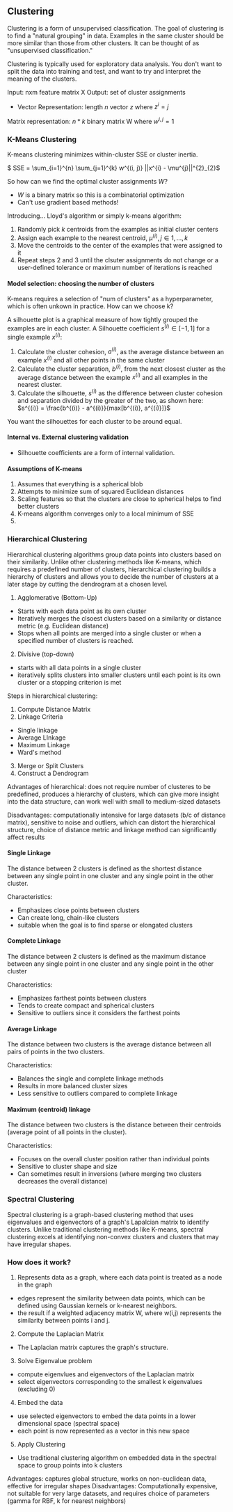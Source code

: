 ## Clustering
Clustering is a form of unsupervised classification. The goal of clustering is to find a "natural grouping" in data. Examples in the same cluster should be more similar than those from other clusters. It can be thought of as "unsupervised classification." 

Clustering is typically used for exploratory data analysis. You don't want to split the data into training and test, and want to try and interpret the meaning of the clusters.

Input: nxm feature matrix X
Output: set of cluster assignments   
- Vector Representation: length $n$ vector $z$ where $z^{i} = j$    

Matrix representation: $n*k$ binary matrix W where $w^{i, j} = 1$
### K-Means Clustering
K-means clustering minimizes within-cluster SSE or cluster inertia.    

$ SSE = \sum_{i=1}^{n} \sum_{j=1}^{k} w^{(i, j)} ||x^{i} - \mu^{j}||^{2}_{2}$

So how can we find the optimal cluster assignments $W$?   
- $W$ is a binary matrix so this is a combinatorial optimization    
- Can't use gradient based methods!  

Introducing... Lloyd's algorithm or simply k-means algorithm:  
1. Randomly pick $k$ centroids from the examples as initial cluster centers
2. Assign each example to the nearest centroid, $\mu^{(i)}, j \in {1, ... , k}$   
3. Move the centroids to the center of the examples that were assigned to it  
4. Repeat steps 2 and 3 until the clsuter assignments do not change or a user-defined tolerance or maximum number of iterations is reached  

#### Model selection: choosing the number of clusters
K-means requires a selection of "num of clusters" as a hyperparameter, which is often unkown in practice. How can we choose k?  

A silhouette plot is a graphical measure of how tightly grouped the examples are in each cluster. A Silhouette coefficient $s^{(i)} \in [-1, 1]$ for a single example $x^{(i)}$:
1. Calculate the cluster cohesion, $a^{(i)}$, as the average distance between an example $x^{(i)}$ and all other points in the same cluster  
2. Calculate the cluster separation, $b^{(i)}$, from the next closest cluster as the average distance between the example $x^{(i)}$ and all examples in the nearest cluster.  
3. Calculate the silhouette, $s^{(i)}$ as the difference between cluster cohesion and separation divided by the greater of the two, as shown here:  
$s^{(i)} = \frac{b^{(i)} - a^{(i)}}{max[b^{(i)}, a^{(i)}]}$  

You want the silhouettes for each cluster to be around equal.

#### Internal vs. External clustering validation
- Silhouette coefficients are a form of internal validation. 


#### Assumptions of K-means
1. Assumes that everything is a spherical blob  
2. Attempts to minimize sum of squared Euclidean distances  
3. Scaling features so that the clusters are close to spherical helps to find better clusters   
4. K-means algorithm converges only to a local minimum of SSE  
5. 

### Hierarchical Clustering
Hierarchical clustering algorithms group data points into clusters based on their similarity. Unlike other clustering methods like K-means, which requires a predefined number of clusters, hierarchical clustering builds a hierarchy of clusters and allows you to decide the number of clusters at a later stage by cutting the dendrogram at a chosen level.

1. Agglomerative (Bottom-Up)
- Starts with each data point as its own cluster
- Iteratively merges the clsoest clusters based on a similarity or distance metric (e.g. Euclidean distance)
- Stops when all points are merged into a single cluster or when a specified number of clusters is reached.

2. Divisive (top-down)
- starts with all data points in a single cluster
- iteratively splits clusters into smaller clusters until each point is its own cluster or a stopping criterion is met

Steps in hierarchical clustering:
1. Compute Distance Matrix
2. Linkage Criteria
- Single linkage
- Average LInkage
- Maximum Linkage
- Ward's method
3. Merge or Split Clusters
4. Construct a Dendrogram

Advantages of hierarchical: does not require number of clusteres to be predefined, produces a hierarchy of clusters, which can give more insight into the data structure, can work well with small to medium-sized datasets

Disadvantages: computationally intensive for large datasets (b/c of distance matrix), sensitive to noise and outliers, which can distort the hierarchical structure, choice of distance metric and linkage method can significantly affect results

#### Single Linkage
The distance between 2 clusters is defined as the shortest distance between any single point in one cluster and any single point in the other cluster.

Characteristics:  
- Emphasizes close points between clusters  
- Can create long, chain-like clusters  
- suitable when the goal is to find sparse or elongated clusters

#### Complete Linkage
The distance between 2 clusters is defined as the maximum distance between any single point in one cluster and any single point in the other cluster

Characteristics:  
- Emphasizes farthest points between clusters  
- Tends to create compact and spherical clusters  
- Sensitive to outliers since it considers the farthest points

#### Average Linkage
The distance between two clusters is the average distance between all pairs of points in the two clusters.

Characteristics:  
- Balances the single and complete linkage methods  
- Results in more balanced cluster sizes  
- Less sensitive to outliers compared to complete linkage

#### Maximum (centroid) linkage
The distance between two clusters is the distance between their centroids (average point of all points in the cluster). 

Characteristics:  
- Focuses on the overall cluster position rather than individual points  
- Sensitive to cluster shape and size  
- Can sometimes result in inversions (where merging two clusters decreases the overall distance)

### Spectral Clustering
Spectral clustering is a graph-based clustering method that uses eigenvalues and eigenvectors of a graph's Lapalcian matrix to identify clusters. Unlike traditional clustering methods like K-means, spectral clustering excels at identifying non-convex clusters and clusters that may have irregular shapes.

### How does it work?
1. Represents data as a graph, where each data point is treated as a node in the graph
- edges represent the similarity between data points, which can be defined using Gaussian kernels or k-nearest neighbors.
- the result if a weighted adjacency matrix W, where w(i,j) represents the similarity between points i and j. 
2. Compute the Laplacian Matrix
- The Laplacian matrix captures the graph's structure. 
3. Solve Eigenvalue problem
- compute eigenvlues and eigenvectors of the Laplacian matrix
- select eigenvectors corresponding to the smallest k eigenvalues (excluding 0)
4. Embed the data
- use selected eigenvectors to embed the data points in a lower dimensional space (spectral space)
- each point is now represented as a vector in this new space
5. Apply Clustering
- Use traditional clustering algorithm on embedded data in the spectral space to group points into k clusters

Advantages: captures global structure, works on non-euclidean data, effective for irregular shapes
Disadvantages: Computationally expensive, not suitable for very large datasets, and requires choice of parameters (gamma for RBF, k for nearest neighbors)


